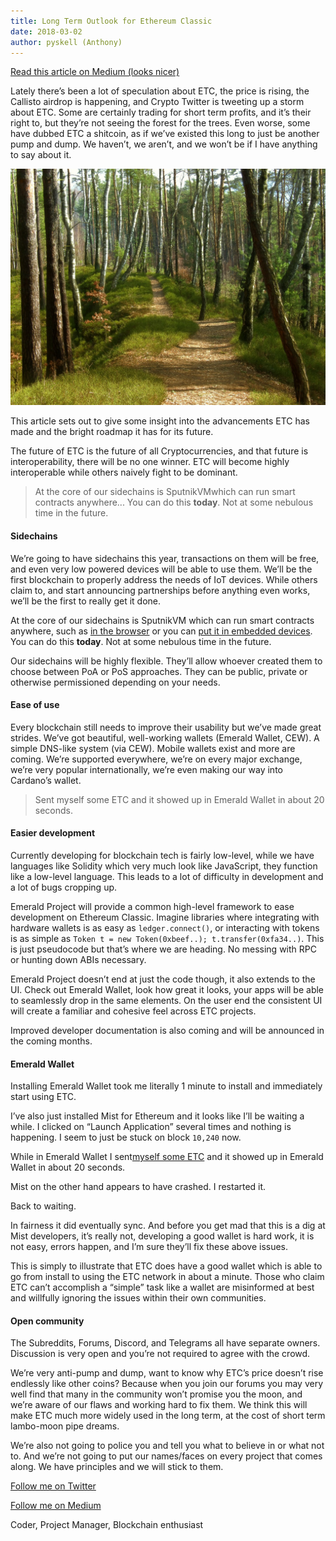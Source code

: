 ```yaml
---
title: Long Term Outlook for Ethereum Classic
date: 2018-03-02
author: pyskell (Anthony)
---
```


[Read this article on Medium (looks nicer)](https://medium.com/@pyskell/long-term-outlook-for-ethereum-classic-b6f1643f8f70)

Lately there’s been a lot of speculation about ETC, the price is rising, the
Callisto airdrop is happening, and Crypto Twitter is tweeting up a storm about
ETC. Some are certainly trading for short term profits, and it’s their right to,
but they’re not seeing the forest for the trees. Even worse, some have dubbed
ETC a shitcoin, as if we’ve existed this long to just be another pump and dump.
We haven’t, we aren’t, and we won’t be if I have anything to say about it.

![](./1ibcdLc3lFgc8lYEsWIWzBQ.jpeg)

This article sets out to give some insight into the advancements ETC has made
and the bright roadmap it has for its future.

The future of ETC is the future of all Cryptocurrencies, and that future is
interoperability, there will be no one winner. ETC will become highly
interoperable while others naively fight to be dominant.

> At the core of our sidechains is SputnikVMwhich can run smart contracts
> anywhere... You can do this **today**. Not at some nebulous time in the future.

#### Sidechains

We’re going to have sidechains this year, transactions on them will be free, and
even very low powered devices will be able to use them. We’ll be the first
blockchain to properly address the needs of IoT devices. While others claim to,
and start announcing partnerships before anything even works, we’ll be the first
to really get it done.

At the core of our sidechains is SputnikVM which can run smart contracts
anywhere, such as [in the
browser](https://github.com/sorpaas/sputnikvm-in-browser) or you can [put it in
embedded devices](https://github.com/sorpaas/sputnikvm-on-rux). You can do this
**today**. Not at some nebulous time in the future.

Our sidechains will be highly flexible. They’ll allow whoever created them to
choose between PoA or PoS approaches. They can be public, private or otherwise
permissioned depending on your needs.

#### Ease of use

Every blockchain still needs to improve their usability but we’ve made great
strides. We’ve got beautiful, well-working wallets (Emerald Wallet, CEW). A
simple DNS-like system (via CEW). Mobile wallets exist and more are coming.
We’re supported everywhere, we’re on every major exchange, we’re very popular
internationally, we’re even making our way into Cardano’s wallet.

> Sent myself some ETC and it showed up in Emerald Wallet in about 20 seconds.

#### Easier development

Currently developing for blockchain tech is fairly low-level, while we have
languages like Solidity which very much look like JavaScript, they function like
a low-level language. This leads to a lot of difficulty in development and a lot
of bugs cropping up.

Emerald Project will provide a common high-level framework to ease development
on Ethereum Classic. Imagine libraries where integrating with hardware wallets
is as easy as `ledger.connect()`, or interacting with tokens is as simple as
`Token t = new Token(0xbeef..); t.transfer(0xfa34..)`. This is just pseudocode
but that’s where we are heading. No messing with RPC or hunting down ABIs
necessary.

Emerald Project doesn’t end at just the code though, it also extends to the UI.
Check out Emerald Wallet, look how great it looks, your apps will be able to
seamlessly drop in the same elements. On the user end the consistent UI will
create a familiar and cohesive feel across ETC projects.

Improved developer documentation is also coming and will be announced in the
coming months.

#### Emerald Wallet

Installing Emerald Wallet took me literally 1 minute to install and immediately
start using ETC.

I’ve also just installed Mist for Ethereum and it looks like I’ll be waiting a
while. I clicked on “Launch Application” several times and nothing is happening.
I seem to just be stuck on block `10,240` now.

While in Emerald Wallet I sent[myself some
ETC](https://gastracker.io/tx/0xdbe0f99de8abe3f45b8077dc66617f7659acd6e66ea415d6be100585f2735c10)
and it showed up in Emerald Wallet in about 20 seconds.

Mist on the other hand appears to have crashed. I restarted it.

Back to waiting.

In fairness it did eventually sync. And before you get mad that this is a dig at
Mist developers, it’s really not, developing a good wallet is hard work, it is
not easy, errors happen, and I’m sure they’ll fix these above issues.

This is simply to illustrate that ETC does have a good wallet which is able to
go from install to using the ETC network in about a minute. Those who claim ETC
can’t accomplish a “simple” task like a wallet are misinformed at best and
willfully ignoring the issues within their own communities.

#### Open community

The Subreddits, Forums, Discord, and Telegrams all have separate owners.
Discussion is very open and you’re not required to agree with the crowd.

We’re very anti-pump and dump, want to know why ETC’s price doesn’t rise
endlessly like other coins? Because when you join our forums you may very well
find that many in the community won’t promise you the moon, and we’re aware of
our flaws and working hard to fix them. We think this will make ETC much more
widely used in the long term, at the cost of short term lambo-moon pipe dreams.

We’re also not going to police you and tell you what to believe in or what not
to. And we’re not going to put our names/faces on every project that comes
along. We have principles and we will stick to them.

[Follow me on Twitter](https://twitter.com/pyskell)

[Follow me on Medium](https://medium.com/@pyskell)

Coder, Project Manager, Blockchain enthusiast
